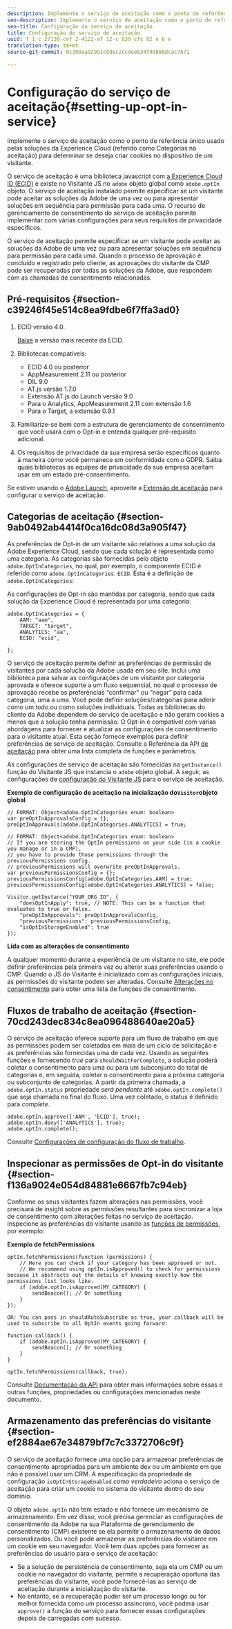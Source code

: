 ```yaml
---
description: Implemente o serviço de aceitação como o ponto de referência único usado pelas soluções da Experience Cloud (referido como Categorias na aceitação) para determinar se deseja criar cookies no dispositivo de um visitante.
seo-description: Implemente o serviço de aceitação como o ponto de referência único usado pelas soluções da Experience Cloud (referido como Categorias na aceitação) para determinar se deseja criar cookies no dispositivo de um visitante.
seo-title: Configuração do serviço de aceitação
title: Configuração do serviço de aceitação
uuid: f 1 c 27139-cef 2-4122-af 12-c 839 cfc 82 e 6 e
translation-type: tm+mt
source-git-commit: 0c300aa92991c0dec2ccdeeb34f9d886dcac7671

---
```



# Configuração do serviço de aceitação{#setting-up-opt-in-service}

Implemente o serviço de aceitação como o ponto de referência único usado pelas soluções da Experience Cloud (referido como Categorias na aceitação) para determinar se deseja criar cookies no dispositivo de um visitante.

O serviço de aceitação é uma biblioteca javascript com [a Experience Cloud ID (ECID)](https://marketing.adobe.com/resources/help/en_US/mcvid/) e existe no Visitante JS no `adobe` objeto global como `adobe.optIn` objeto. O serviço de aceitação instalado permite especificar se um visitante pode aceitar as soluções da Adobe de uma vez ou para apresentar soluções em sequência para permissão para cada uma. O recurso de gerenciamento de consentimento do serviço de aceitação permite implementar com várias configurações para seus requisitos de privacidade específicos.

O serviço de aceitação permite especificar se um visitante pode aceitar as soluções da Adobe de uma vez ou para apresentar soluções em sequência para permissão para cada uma. Quando o processo de aprovação é concluído e registrado pelo cliente, as aprovações do visitante da CMP pode ser recuperadas por todas as soluções da Adobe, que respondem com as chamadas de consentimento relacionadas.

## Pré-requisitos {#section-c39246f45e514c8ea9fdbe6f7ffa3ad0}

1. ECID versão 4.0.

   [Baixe](https://github.com/Adobe-Marketing-Cloud/id-service/releases) a versão mais recente da ECID.

1. Bibliotecas compatíveis:

   * ECID 4.0 ou posterior
   * AppMeasurement 2.11 ou posterior
   * DIL 9.0
   * AT.js versão 1.7.0
   * Extensão AT.js do Launch versão 9.0
   * Para o Analytics, AppMeasurement 2.11 com extensão 1.6
   * Para o Target, a extensão 0.9.1

1. Familiarize-se bem com a estrutura de gerenciamento de consentimento que você usará com o Opt-in e entenda qualquer pré-requisito adicional.

   <!--
   For IAB, see here for additional pre-reqs.
   -->

1. Os requisitos de privacidade da sua empresa serão específicos quanto à maneira como você permanece em conformidade com o GDPR. Saiba quais bibliotecas as equipes de privacidade da sua empresa aceitam usar em um estado pré-consentimento.

Se estiver usando o [Adobe Launch](https://docs.adobelaunch.com/), aproveite a [Extensão de aceitação](../../implementation-guides/opt-in-service/launch.md) para configurar o serviço de aceitação.

## Categorias de aceitação {#section-9ab0492ab4414f0ca16dc08d3a905f47}

As preferências de Opt-in de um visitante são relativas a uma solução da Adobe Experience Cloud, sendo que cada solução é representada como uma categoria. As categorias são fornecidas pelo objeto `adobe.OptInCategories`, no qual, por exemplo, o componente ECID é referido como `adobe.OptInCategories`. `ECID`. Esta é a definição de `adobe.OptInCategories`:

As configurações de Opt-in são mantidas por categoria, sendo que cada solução da Experience Cloud é representada por uma categoria:

```
adobe.OptInCategories = { 
    AAM: "aam", 
    TARGET: "target",  
    ANALYTICS: "aa", 
    ECID: "ecid", 
     
};
```

O serviço de aceitação permite definir as preferências de permissão de visitantes por cada solução da Adobe usada em seu site. Inclui uma biblioteca para salvar as configurações de um visitante por categoria aprovada e oferece suporte a um fluxo sequencial, no qual o processo de aprovação recebe as preferências “confirmar” ou “negar” para cada categoria, uma a uma. Você pode definir soluções/categorias para aderir como um todo ou como soluções individuais.
Todas as bibliotecas do cliente da Adobe dependem do serviço de aceitação e não geram cookies a menos que a solução tenha permissão. O Opt-in é compatível com várias abordagens para fornecer e atualizar as configurações de consentimento para o visitante atual. Esta seção fornece exemplos para definir preferências de serviço de aceitação. Consulte a Referência da API [de aceitação](../../implementation-guides/opt-in-service/api.md#reference-4f30152333dd4990ab10c1b8b82fc867) para obter uma lista completa de funções e parâmetros.

As configurações de serviço de aceitação são fornecidas na `getInstance()` função do Visitante JS que instancia o `adobe` objeto global. A seguir, as configurações de [configuração do Visitante JS](../../implementation-guides/opt-in-service/api.md#section-d66018342baf401389f248bb381becbf) para o serviço de aceitação.

**Exemplo de configuração de aceitação na inicialização do`Visitor`objeto global**

```
// FORMAT: Object<adobe.OptInCategories enum: boolean> 
var preOptInApprovalsConfig = {}; 
preOptInApprovals[adobe.OptInCategories.ANALYTICS] = true; 
  
// FORMAT: Object<adobe.OptInCategories enum: boolean> 
// If you are storing the OptIn permissions on your side (in a cookie you manage or in a CMP), 
// you have to provide those permissions through the previousPermissions config. 
// previousPermissions will overwrite preOptInApprovals. 
var previousPermissionsConfig = {}; 
previousPermissionsConfig[adobe.OptInCategories.AAM] = true; 
previousPermissionsConfig[adobe.OptInCategories.ANALYTICS] = false; 
  
Visitor.getInstance("YOUR_ORG_ID", { 
    "doesOptInApply": true, // NOTE: This can be a function that evaluates to true or false. 
    "preOptInApprovals": preOptInApprovalsConfig, 
    "previousPermissions": previousPermissionsConfig, 
    "isOptInStorageEnabled": true 
});
```

**Lida com as alterações de consentimento**

A qualquer momento durante a experiência de um visitante no site, ele pode definir preferências pela primeira vez ou alterar suas preferências usando o CMP. Quando o JS do Visitante é inicializado com as configurações iniciais, as permissões do visitante podem ser alteradas. Consulte [Alterações no consentimento](../../implementation-guides/opt-in-service/api.md#section-c3d85403ff0d4394bd775c39f3d001fc) para obter uma lista de funções de consentimento.

<!--
<p> *** <b>sample code block </b>*** </p>
-->

## Fluxos de trabalho de aceitação {#section-70cd243dec834c8ea096488640ae20a5}

O serviço de aceitação oferece suporte para um fluxo de trabalho em que as permissões podem ser coletadas em mais de um ciclo de solicitação e as preferências são fornecidas uma de cada vez. Usando as seguintes funções e fornecendo *true* para `shouldWaitForComplete`, a solução poderá coletar o consentimento para uma ou para um subconjunto do total de categorias e, em seguida, coletar o consentimento para a próxima categoria ou subconjunto de categorias. A partir da primeira chamada, a `adobe.optIn.status` propriedade *será pendente* até `adobe.optIn.complete()` que seja chamada no final do fluxo. Uma vez coletado, o status é definido para *complete*.

```
adobe.optIn.approve(['AAM', 'ECID'], true); 
adobe.optIn.deny(['ANALYTICS'], true); 
adobe.optIn.complete();
```

Consulte [Configurações de configuração do fluxo de trabalho](../../implementation-guides/opt-in-service/api.md#section-2c5adfa5459c4e72b96d2693123a53c2).

## Inspecionar as permissões de Opt-in do visitante {#section-f136a9024e054d84881e6667fb7c94eb}

Conforme os seus visitantes fazem alterações nas permissões, você precisará de insight sobre as permissões resultantes para sincronizar a loja de consentimento com alterações feitas no serviço de aceitação. Inspecione as preferências do visitante usando as [funções de permissões](../../implementation-guides/opt-in-service/api.md#section-7fe57279b5b44b4f8fe47e336df60155), por exemplo:

**Exemplo de fetchPermissions**

```
optIn.fetchPermissions(function (permissions) { 
    // Here you can check if your category has been approved or not. 
    // We recommend using optIn.isApproved() to check for permissions because it abstracts out the details of knowing exactly how the permissions list looks like. 
    if (adobe.optIn.isApproved(MY_CATEGORY) { 
        sendBeacon(); // Or something 
    } 
});

OR: You can pass in shouldAutoSubscribe as true, your callback will be used to subscribe to all OptIn events going forward:

function callback() { 
    if (adobe.optIn.isApproved(MY_CATEGORY) { 
        sendBeacon(); // Or something 
    } 
}

optIn.fetchPermissions(callback, true);
```

Consulte  [Documentação da API](../../implementation-guides/opt-in-service/api.md#reference-4f30152333dd4990ab10c1b8b82fc867) para obter mais informações sobre essas e outras funções, propriedades ou configurações mencionadas neste documento.

## Armazenamento das preferências do visitante {#section-ef2884ae67e34879bf7c7c3372706c9f}

O serviço de aceitação fornece uma opção para armazenar preferências de consentimento apropriadas para um ambiente dev ou um ambiente em que não é possível usar um CRM. A especificação da propriedade de configuração `isOptInStorageEnabled` como *verdadeiro* aciona o serviço de aceitação para criar um cookie no sistema do visitante dentro do seu domínio.

O objeto `adobe.optIn` não tem estado e não fornece um mecanismo de armazenamento. Em vez disso, você precisa gerenciar as configurações de consentimento da Adobe na sua Plataforma de gerenciamento de consentimento (CMP) existente se ela permitir o armazenamento de dados personalizados. Ou você pode armazenar as preferências do visitante em um cookie em seu navegador. Você tem duas opções para fornecer as preferências do usuário para o serviço de aceitação:

* Se a solução de persistência de consentimento, seja ela um CMP ou um cookie no navegador do visitante, permite a recuperação oportuna das preferências do visitante, você pode fornecê-las ao serviço de aceitação durante a inicialização do visitante.
* No entanto, se a recuperação puder ser um processo longo ou for melhor fornecida como um processo assíncrono, você poderá usar `approve()` a função do serviço para fornecer essas configurações depois de carregadas com sucesso.

